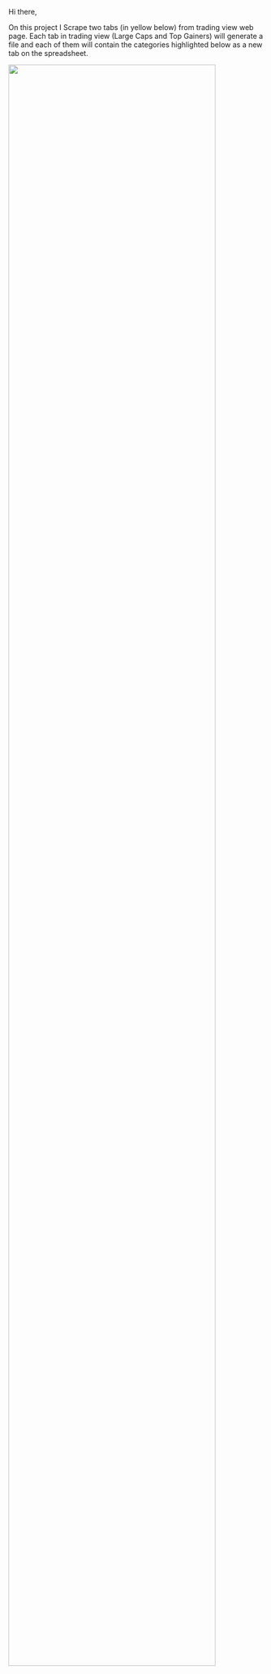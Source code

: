 Hi there,

On this project I Scrape two tabs (in yellow below) from trading view web page. Each tab in trading view (Large Caps and Top Gainers) will generate a file and each of them will contain the categories highlighted below as a new tab on the spreadsheet.

<img src="https://user-images.githubusercontent.com/86684420/127771008-6c6e2679-dead-40d3-87e1-5680f73a3cdf.png" width="90%"></img> 
